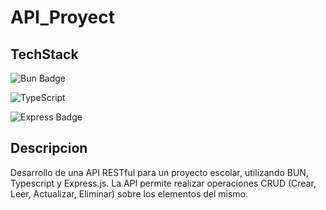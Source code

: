 # API_Proyect

## TechStack

<img src="https://img.shields.io/badge/Bun-000?logo=bun&logoColor=fff&style=for-the-badge" alt="Bun Badge">

![TypeScript](https://img.shields.io/badge/typescript-%23007ACC.svg?style=for-the-badge&logo=typescript&logoColor=white)

<img src="https://img.shields.io/badge/Express-000?logo=express&logoColor=fff&style=for-the-badge" alt="Express Badge">

## Descripcion

Desarrollo de una API RESTful para un proyecto escolar, utilizando BUN, Typescript y Express.js. La
API permite realizar operaciones CRUD (Crear, Leer, Actualizar, Eliminar) sobre los elementos del mismo.
